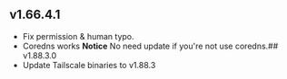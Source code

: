 ## v1.66.4.1
- Fix permission & human typo.
- Coredns works
**Notice**
No need update if you're not use coredns.## v1.88.3.0
- Update Tailscale binaries to v1.88.3
